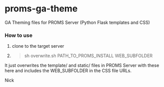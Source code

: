 # proms-ga-theme
GA Theming files for PROMS Server (Python Flask templates and CSS)

### How to use
1. clone to the target server
2. >sh overwrite.sh PATH_TO_PROMS_INSTALL WEB_SUBFOLDER

It just overwrites the template/ and static/ files in PROMS Server with these here and includes the WEB_SUBFOLDER in the CSS file URLs. 

Nick